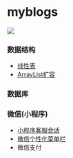 # myblogs

 
<img src="https://qiniu.epipe.cn/picture/blogs.jpg"/> 
<br/>
 

### 数据结构
- [线性表](http://coderpwh.com/2018/10/05/%E7%BA%BF%E6%80%A7%E8%A1%A8/)
- [ArrayList扩容](http://coderpwh.com/2018/10/18/ArrayList%E6%89%A9%E5%AE%B9/)


### 数据库


### 微信(小程序)
- [小程序客服会话](http://coderpwh.com/2019/04/10/%E5%B0%8F%E7%A8%8B%E5%BA%8F%E5%AE%A2%E6%9C%8D%E4%BC%9A%E8%AF%9D/)
- [微信个性化菜单栏](http://coderpwh.com/2019/04/14/%E5%BE%AE%E4%BF%A1%E5%85%AC%E4%BC%97%E5%8F%B7--%E8%8F%9C%E5%8D%95%E6%A0%8F%E7%9A%84%E5%9D%91/)
- 微信支付